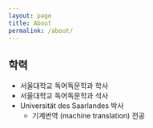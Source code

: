 ```yaml
---
layout: page
title: About
permalink: /about/
---
```

## 학력
* 서울대학교 독어독문학과 학사
* 서울대학교 독어독문학과 석사
* Universität des Saarlandes 박사
  * 기계번역 (machine translation) 전공
